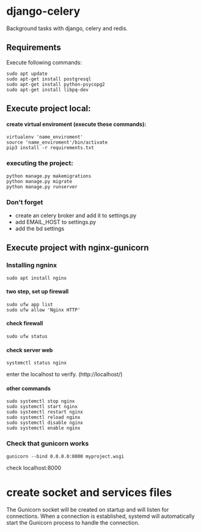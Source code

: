 # django-celery
Background tasks with django, celery and redis.
 
## Requirements
Execute following commands:
```
sudo apt update
sudo apt-get install postgresql
sudo apt-get install python-psycopg2
sudo apt-get install libpq-dev
```
## Execute project local:

#### create virtual enviroment (execute these commands):
```
virtualenv 'name_enviroment'
source 'name_enviroment'/bin/activate
pip3 install -r requirements.txt
```
### executing the project:
```
python manage.py makemigrations
python manage.py migrate
python manage.py runserver
```
### Don't forget 
- create an celery broker and add it to settings.py
- add EMAIL_HOST to settings.py
- add the bd settings

## Execute project with nginx-gunicorn

### Installing ngninx
```
sudo apt install nginx
```
#### two step, set up firewall
```
sudo ufw app list
sudo ufw allow 'Nginx HTTP'
```
#### check firewall
```
sudo ufw status
```
#### check server web
```
systemctl status nginx
```
enter the localhost to verify. (http://localhost/)

#### other commands
```
sudo systemctl stop nginx
sudo systemctl start nginx
sudo systemctl restart nginx 
sudo systemctl reload nginx
sudo systemctl disable nginx
sudo systemctl enable nginx
```

### Check that gunicorn works
```
gunicorn --bind 0.0.0.0:8000 myproject.wsgi
```
check localhost:8000

# create socket and services files
The Gunicorn socket will be created on startup and will listen for connections. When a connection is established, systemd will automatically start the Gunicorn process to handle the connection.
